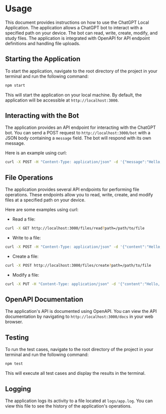# Usage

This document provides instructions on how to use the ChatGPT Local Application. The application allows a ChatGPT bot to interact with a specified path on your device. The bot can read, write, create, modify, and study files. The application is integrated with OpenAPI for API endpoint definitions and handling file uploads.

## Starting the Application

To start the application, navigate to the root directory of the project in your terminal and run the following command:

```bash
npm start
```

This will start the application on your local machine. By default, the application will be accessible at `http://localhost:3000`.

## Interacting with the Bot

The application provides an API endpoint for interacting with the ChatGPT bot. You can send a POST request to `http://localhost:3000/bot` with a JSON body containing a `message` field. The bot will respond with its own message.

Here is an example using curl:

```bash
curl -X POST -H "Content-Type: application/json" -d '{"message":"Hello, bot!"}' http://localhost:3000/bot
```

## File Operations

The application provides several API endpoints for performing file operations. These endpoints allow you to read, write, create, and modify files at a specified path on your device.

Here are some examples using curl:

- Read a file:

```bash
curl -X GET http://localhost:3000/files/read?path=/path/to/file
```

- Write to a file:

```bash
curl -X POST -H "Content-Type: application/json" -d '{"content":"Hello, world!"}' http://localhost:3000/files/write?path=/path/to/file
```

- Create a file:

```bash
curl -X POST http://localhost:3000/files/create?path=/path/to/file
```

- Modify a file:

```bash
curl -X PUT -H "Content-Type: application/json" -d '{"content":"Hello, world!"}' http://localhost:3000/files/modify?path=/path/to/file
```

## OpenAPI Documentation

The application's API is documented using OpenAPI. You can view the API documentation by navigating to `http://localhost:3000/docs` in your web browser.

## Testing

To run the test cases, navigate to the root directory of the project in your terminal and run the following command:

```bash
npm test
```

This will execute all test cases and display the results in the terminal.

## Logging

The application logs its activity to a file located at `logs/app.log`. You can view this file to see the history of the application's operations.

